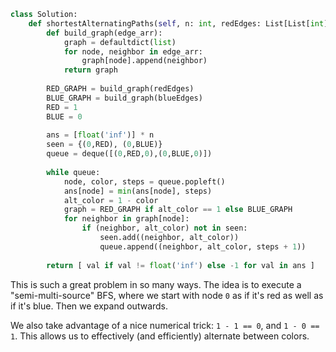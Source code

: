 ```python
class Solution:
    def shortestAlternatingPaths(self, n: int, redEdges: List[List[int]], blueEdges: List[List[int]]) -> List[int]:
        def build_graph(edge_arr):
            graph = defaultdict(list)
            for node, neighbor in edge_arr:
                graph[node].append(neighbor)
            return graph
        
        RED_GRAPH = build_graph(redEdges)
        BLUE_GRAPH = build_graph(blueEdges)
        RED = 1
        BLUE = 0
        
        ans = [float('inf')] * n
        seen = {(0,RED), (0,BLUE)}
        queue = deque([(0,RED,0),(0,BLUE,0)])
            
        while queue:
            node, color, steps = queue.popleft()
            ans[node] = min(ans[node], steps)
            alt_color = 1 - color
            graph = RED_GRAPH if alt_color == 1 else BLUE_GRAPH
            for neighbor in graph[node]:
                if (neighbor, alt_color) not in seen:
                    seen.add((neighbor, alt_color))
                    queue.append((neighbor, alt_color, steps + 1))
                    
        return [ val if val != float('inf') else -1 for val in ans ]
```

This is such a great problem in so many ways. The idea is to execute a "semi-multi-source" BFS, where we start with node `0` as if it's red as well as if it's blue. Then we expand outwards.

We also take advantage of a nice numerical trick: `1 - 1 == 0`, and `1 - 0 == 1`. This allows us to effectively (and efficiently) alternate between colors.
